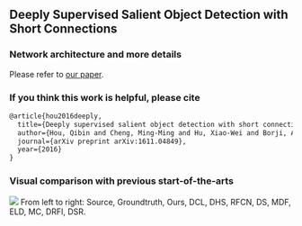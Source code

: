 ## Deeply Supervised Salient Object Detection with Short Connections

### Network architecture and more details
Please refer to [our paper](https://arxiv.org/abs/1611.04849).

### If you think this work is helpful, please cite
```latex
@article{hou2016deeply,
  title={Deeply supervised salient object detection with short connections},
  author={Hou, Qibin and Cheng, Ming-Ming and Hu, Xiao-Wei and Borji, Ali and Tu, Zhuowen and Torr, Philip},
  journal={arXiv preprint arXiv:1611.04849},
  year={2016}
}
```

### Visual comparison with previous start-of-the-arts
![](https://github.com/Andrew-Qibin/DSS/blob/master/Compares.png)
From left to right: Source, Groundtruth, Ours, DCL, DHS, RFCN, DS, MDF, ELD, MC, DRFI, DSR.
